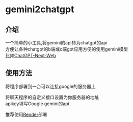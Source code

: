 # gemini2chatgpt

## 介绍
一个简单的小工具,将gemini的api转为chatgpt的api  
方便让各种chatgpt的b端或c端gpt应用方便的使用gemini模型  
比如[ChatGPT-Next-Web](https://github.com/ChatGPTNextWeb/ChatGPT-Next-Web)


## 使用方法

将程序部署到一台可以连接google的服务器上

将聊天程序的自定义接口设置为你服务器的地址  
apikey填写Google gemini的api

推荐使用[Render](https://dashboard.render.com/)部署

